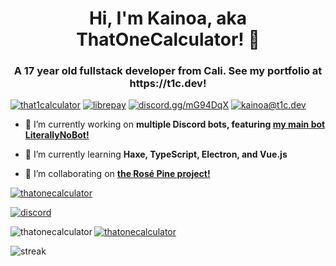 <h1 align="center">Hi, I'm Kainoa, aka ThatOneCalculator! 👋</h1>
<h3 align="center">A 17 year old fullstack developer from Cali. See my portfolio at https://t1c.dev!</h3>

<p align="left"> <a href="https://twitter.com/that1calculator" target="blank"><img src="https://img.shields.io/twitter/follow/that1calculator?logo=twitter&style=for-the-badge" alt="that1calculator"/></a>
<a href="https://liberapay.com/ThatOneCalculator/donate" target="blank"><img src="https://shields.io/badge/donate_with-liberapay-F6C915?logo=liberapay&style=for-the-badge" alt="librepay"/></a> 
<a href="https://discord.gg/mG94DqX" target="blank"><img src="https://shields.io/badge/join_my-discord-7289DA?logo=discord&style=for-the-badge" alt="discord.gg/mG94DqX"/></a> 
<a href="mailto:kainoa@t1c.dev" target="blank"><img src="https://shields.io/badge/send_me-email-d44a3c?logo=gmail&style=for-the-badge" alt="kainoa@t1c.dev"/></a> 
</p>


- 🔭 I’m currently working on **multiple Discord bots, featuring [my main bot LiterallyNoBot!](https://top.gg/bot/646156214237003777)**

- 🌱 I’m currently learning **Haxe, TypeScript, Electron, and Vue.js**

- 👯 I’m collaborating on **[the Rosé Pine project!](https://github.com/rose-pine)**


<a href="https://discord.gg/mG94DqX"><p><img align="center" src="https://discord.c99.nl/widget/theme-3/454847501787463680.png" alt="thatonecalculator"/></a>
<a href="https://discord.gg/mG94DqX"><p><img align="center" src="https://discordapp.com/api/guilds/733856096963526667/embed.png?style=banner3" alt="discord"/></a>
<br>
<a href="https://github.com/ThatOneCalculator/">
<p><img align="left" src="https://github-readme-stats.vercel.app/api/top-langs?username=thatonecalculator&show_icons=true&locale=en&layout=compact&theme=nord" alt="thatonecalculator"/>
<p><img align="center" src="https://github-readme-stats.vercel.app/api?username=thatonecalculator&show_icons=true&locale=en&layout=compactz&theme=nord" alt="thatonecalculator"/></p></a>
<p><img align="center" src="https://github-readme-streak-stats.herokuapp.com/?user=thatonecalculator&theme=dark&currStreakNumber=748FAC&background=2E3440&border=E4E2E2&ring=748FAC&fire=ECCDA2&currStreakLabel=E4E2E2" alt="streak"/></p>
</a>
<!-- <p>&nbsp;<img align="center" src="https://github-readme-streak-stats.herokuapp.com/?user=thatonecalculator&" alt="thatonecalculator" /></p> -->
